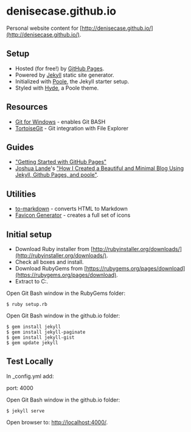 # denisecase.github.io

Personal website content for [http://denisecase.github.io/](http://denisecase.github.io/).

## Setup

* Hosted (for free!) by [GitHub Pages](https://pages.github.com/).
* Powered by [Jekyll](http://jekyllrb.com) static site generator.
* Initialized with [Poole](http://getpoole.com), the Jekyll starter setup.
* Styled with [Hyde](http://hyde.getpoole.com), a Poole theme.

## Resources

* [Git for Windows](https://msysgit.github.io/) - enables Git BASH 
* [TortoiseGit](https://code.google.com/p/tortoisegit/) - Git integration with File Explorer

## Guides

* ["Getting Started with GitHub Pages"](https://guides.github.com/features/pages/)
* [Joshua Lande](http://www.joshualande.com)'s ["How I Created a Beautiful and Minimal Blog Using Jekyll, Github Pages, and poole"](http://joshualande.com/jekyll-github-pages-poole/).

## Utilities

* [to-markdown](https://domchristie.github.io/to-markdown/) - converts HTML to Markdown
* [Favicon Generator](http://realfavicongenerator.net/) - creates a full set of icons

## Initial setup

* Download Ruby installer from [http://rubyinstaller.org/downloads/](http://rubyinstaller.org/downloads/).
* Check all boxes and install.
* Download RubyGems from [https://rubygems.org/pages/download](https://rubygems.org/pages/download).
* Extract to C:\.

Open Git Bash window in the RubyGems folder:

```     
$ ruby setup.rb    
``` 

Open Git Bash window in the github.io folder:    

```     
$ gem install jekyll      
$ gem install jekyll-paginate    
$ gem install jekyll-gist    
$ gem update jekyll    
``` 

## Test Locally

In _config.yml add:


port:   4000
 

Open Git Bash window in the github.io folder: 
    
```
$ jekyll serve 
``` 

Open browser to: [http://localhost:4000/](http://localhost:4000/).






 



